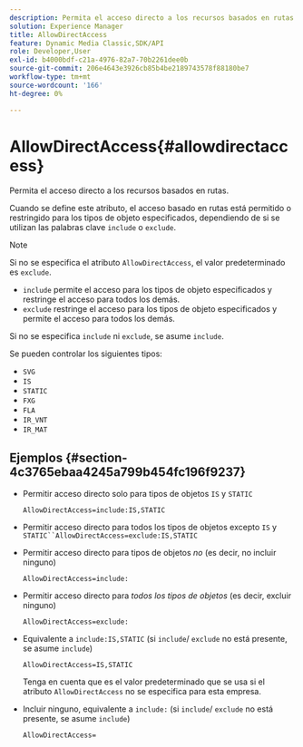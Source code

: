 ```yaml
---
description: Permita el acceso directo a los recursos basados en rutas.
solution: Experience Manager
title: AllowDirectAccess
feature: Dynamic Media Classic,SDK/API
role: Developer,User
exl-id: b4000bdf-c21a-4976-82a7-70b2261dee0b
source-git-commit: 206e4643e3926cb85b4be2189743578f88180be7
workflow-type: tm+mt
source-wordcount: '166'
ht-degree: 0%

---
```


# AllowDirectAccess{#allowdirectaccess}

Permita el acceso directo a los recursos basados en rutas.

Cuando se define este atributo, el acceso basado en rutas está permitido o restringido para los tipos de objeto especificados, dependiendo de si se utilizan las palabras clave `include` o `exclude`.

>[!NOTE]
>
>Si no se especifica el atributo `AllowDirectAccess`, el valor predeterminado es `exclude`.

* `include` permite el acceso para los tipos de objeto especificados y restringe el acceso para todos los demás.
* `exclude` restringe el acceso para los tipos de objeto especificados y permite el acceso para todos los demás.

Si no se especifica `include` ni `exclude`, se asume `include`.

Se pueden controlar los siguientes tipos:

* `SVG`
* `IS`
* `STATIC`
* `FXG`
* `FLA`
* `IR_VNT`
* `IR_MAT`

## Ejemplos {#section-4c3765ebaa4245a799b454fc196f9237}

* Permitir acceso directo solo para tipos de objetos `IS` y `STATIC`

   `AllowDirectAccess=include:IS,STATIC`

* Permitir acceso directo para todos los tipos de objetos excepto `IS` y `STATIC``AllowDirectAccess=exclude:IS,STATIC`

* Permitir acceso directo para tipos de objetos *no* (es decir, no incluir ninguno)

   `AllowDirectAccess=include:`

* Permitir acceso directo para *todos los tipos de objetos* (es decir, excluir ninguno)

   `AllowDirectAccess=exclude:`

* Equivalente a `include:IS,STATIC` (si `include`/ `exclude` no está presente, se asume `include`)

   `AllowDirectAccess=IS,STATIC`

   Tenga en cuenta que es el valor predeterminado que se usa si el atributo `AllowDirectAccess` no se especifica para esta empresa.

* Incluir ninguno, equivalente a `include:` (si `include`/ `exclude` no está presente, se asume `include`)

   `AllowDirectAccess=`
